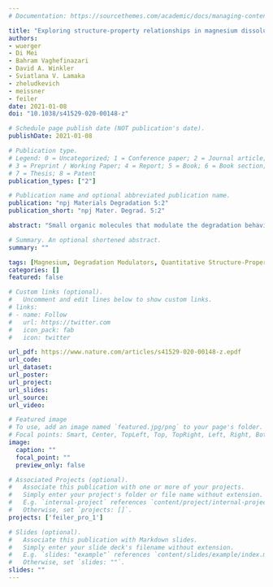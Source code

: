 ```yaml
---
# Documentation: https://sourcethemes.com/academic/docs/managing-content/

title: "Exploring structure-property relationships in magnesium dissolution modulators "
authors:
- wuerger
- Di Mei
- Bahram Vaghefinazari
- David A. Winkler
- Sviatlana V. Lamaka
- zheludkevich
- meissner
- feiler
date: 2021-01-08
doi: "10.1038/s41529-020-00148-z"

# Schedule page publish date (NOT publication's date).
publishDate: 2021-01-08

# Publication type.
# Legend: 0 = Uncategorized; 1 = Conference paper; 2 = Journal article;
# 3 = Preprint / Working Paper; 4 = Report; 5 = Book; 6 = Book section;
# 7 = Thesis; 8 = Patent
publication_types: ["2"]

# Publication name and optional abbreviated publication name.
publication: "npj Materials Degradation 5:2"
publication_short: "npj Mater. Degrad. 5:2"

abstract: "Small organic molecules that modulate the degradation behavior of Mg constitute benign and useful materials to modify the service environment of light metal materials for specific applications. The vast chemical space of potentially effective compounds can be explored by machine learning-based quantitative structure-property relationship models, accelerating the discovery of potent dissolution modulators. Here, we demonstrate how unsupervised clustering of a large number of potential Mg dissolution modulators by structural similarities and sketch-maps can predict their experimental performance using a kernel ridge regression model. We compare the prediction accuracy of this approach to that of a prior artificial neural networks study. We confirm the robustness of our data-driven model by blind prediction of the dissolution modulating performance of 10 untested compounds. Finally, a workflow is presented that facilitates the automated discovery of chemicals with desired dissolution modulating properties from a commercial database. We subsequently prove this concept by blind validation of five chemicals."

# Summary. An optional shortened abstract.
summary: ""

tags: [Magnesium, Degradation Modulators, Quantitative Structure-Property Relationships, Kernel Ridge Regression, SOAP, Dimensionality Reduction, In silico Discovery]
categories: []
featured: false

# Custom links (optional).
#   Uncomment and edit lines below to show custom links.
# links:
# - name: Follow
#   url: https://twitter.com
#   icon_pack: fab
#   icon: twitter

url_pdf: https://www.nature.com/articles/s41529-020-00148-z.epdf
url_code: 
url_dataset:
url_poster:
url_project:
url_slides:
url_source:
url_video:

# Featured image
# To use, add an image named `featured.jpg/png` to your page's folder. 
# Focal points: Smart, Center, TopLeft, Top, TopRight, Left, Right, BottomLeft, Bottom, BottomRight.
image:
  caption: ""
  focal_point: ""
  preview_only: false

# Associated Projects (optional).
#   Associate this publication with one or more of your projects.
#   Simply enter your project's folder or file name without extension.
#   E.g. `internal-project` references `content/project/internal-project/index.md`.
#   Otherwise, set `projects: []`.
projects: ['feiler_pro_1']

# Slides (optional).
#   Associate this publication with Markdown slides.
#   Simply enter your slide deck's filename without extension.
#   E.g. `slides: "example"` references `content/slides/example/index.md`.
#   Otherwise, set `slides: ""`.
slides: ""
---
```

